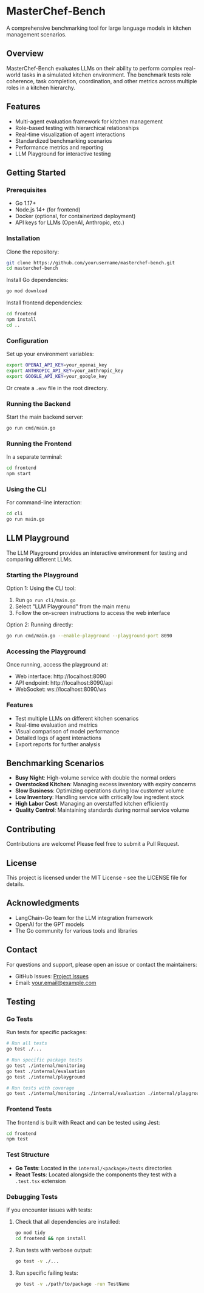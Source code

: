 # MasterChef-Bench

A comprehensive benchmarking tool for large language models in kitchen management scenarios.

## Overview

MasterChef-Bench evaluates LLMs on their ability to perform complex real-world tasks in a simulated kitchen environment. The benchmark tests role coherence, task completion, coordination, and other metrics across multiple roles in a kitchen hierarchy.

## Features

- Multi-agent evaluation framework for kitchen management
- Role-based testing with hierarchical relationships
- Real-time visualization of agent interactions
- Standardized benchmarking scenarios
- Performance metrics and reporting
- LLM Playground for interactive testing

## Getting Started

### Prerequisites

- Go 1.17+
- Node.js 14+ (for frontend)
- Docker (optional, for containerized deployment)
- API keys for LLMs (OpenAI, Anthropic, etc.)

### Installation

Clone the repository:

```bash
git clone https://github.com/yourusername/masterchef-bench.git
cd masterchef-bench
```

Install Go dependencies:

```bash
go mod download
```

Install frontend dependencies:

```bash
cd frontend
npm install
cd ..
```

### Configuration

Set up your environment variables:

```bash
export OPENAI_API_KEY=your_openai_key
export ANTHROPIC_API_KEY=your_anthropic_key
export GOOGLE_API_KEY=your_google_key
```

Or create a `.env` file in the root directory.

### Running the Backend

Start the main backend server:

```bash
go run cmd/main.go
```

### Running the Frontend

In a separate terminal:

```bash
cd frontend
npm start
```

### Using the CLI

For command-line interaction:

```bash
cd cli
go run main.go
```

## LLM Playground

The LLM Playground provides an interactive environment for testing and comparing different LLMs.

### Starting the Playground

Option 1: Using the CLI tool:

1. Run `go run cli/main.go`
2. Select "LLM Playground" from the main menu
3. Follow the on-screen instructions to access the web interface

Option 2: Running directly:

```bash
go run cmd/main.go --enable-playground --playground-port 8090
```

### Accessing the Playground

Once running, access the playground at:

- Web interface: http://localhost:8090
- API endpoint: http://localhost:8090/api
- WebSocket: ws://localhost:8090/ws

### Features

- Test multiple LLMs on different kitchen scenarios
- Real-time evaluation and metrics
- Visual comparison of model performance
- Detailed logs of agent interactions
- Export reports for further analysis

## Benchmarking Scenarios

- **Busy Night**: High-volume service with double the normal orders
- **Overstocked Kitchen**: Managing excess inventory with expiry concerns
- **Slow Business**: Optimizing operations during low customer volume
- **Low Inventory**: Handling service with critically low ingredient stock
- **High Labor Cost**: Managing an overstaffed kitchen efficiently
- **Quality Control**: Maintaining standards during normal service volume

## Contributing

Contributions are welcome! Please feel free to submit a Pull Request.

## License

This project is licensed under the MIT License - see the LICENSE file for details.

## Acknowledgments

- LangChain-Go team for the LLM integration framework
- OpenAI for the GPT models
- The Go community for various tools and libraries

## Contact

For questions and support, please open an issue or contact the maintainers:

- GitHub Issues: [Project Issues](https://github.com/yourusername/masterchef-bench/issues)
- Email: your.email@example.com

## Testing

### Go Tests

Run tests for specific packages:

```bash
# Run all tests
go test ./...

# Run specific package tests
go test ./internal/monitoring
go test ./internal/evaluation
go test ./internal/playground

# Run tests with coverage
go test ./internal/monitoring ./internal/evaluation ./internal/playground -cover
```

### Frontend Tests

The frontend is built with React and can be tested using Jest:

```bash
cd frontend
npm test
```

### Test Structure

- **Go Tests**: Located in the `internal/<package>/tests` directories
- **React Tests**: Located alongside the components they test with a `.test.tsx` extension

### Debugging Tests

If you encounter issues with tests:

1. Check that all dependencies are installed:

   ```bash
   go mod tidy
   cd frontend && npm install
   ```

2. Run tests with verbose output:

   ```bash
   go test -v ./...
   ```

3. Run specific failing tests:
   ```bash
   go test -v ./path/to/package -run TestName
   ```
